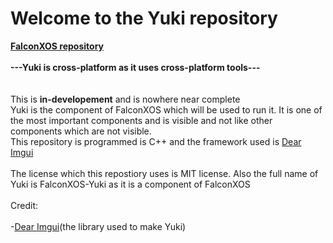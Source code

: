 # Welcome to the Yuki repository
<b>
<a href="https://github.com/DaVikingMan/FalconXOS">FalconXOS repository</a>
<br>
<br>
---Yuki is cross-platform as it uses cross-platform tools---
</b>
  <br>
<br>
<br>
This is <b>in-developement</b> and is nowhere near complete
<br>
Yuki is the component of FalconXOS which will be used to run it.
It is one of the most important components and is visible and not like other components which are not visible.
<br>
This repository is programmed is C++ and the framework used is <a href="https://github.com/ocornut/imgui"> Dear Imgui</a>
<br>
<br>
The license which this repostiory uses is MIT license.
Also the full name of Yuki is FalconXOS-Yuki as it is a component of FalconXOS
<br>
<br>
Credit:
<br>
<br>
-<a href="https://github.com/ocornut/imgui">Dear Imgui</a>(the library used to make Yuki)
